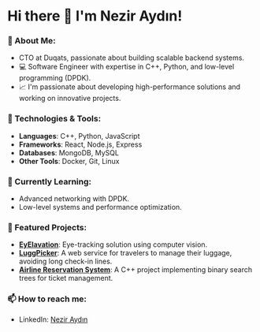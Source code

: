 # Hi there 👋 I'm Nezir Aydın!

### 🚀 About Me:
- CTO at Duqats, passionate about building scalable backend systems.
- 💻 Software Engineer with expertise in C++, Python, and low-level programming (DPDK).
- 📈 I'm passionate about developing high-performance solutions and working on innovative projects.

### 🔧 Technologies & Tools:
- **Languages**: C++, Python, JavaScript
- **Frameworks**: React, Node.js, Express
- **Databases**: MongoDB, MySQL
- **Other Tools**: Docker, Git, Linux

### 🌱 Currently Learning:
- Advanced networking with DPDK.
- Low-level systems and performance optimization.

### 🌟 Featured Projects:

- **[EyElavation](https://github.com/nazero3/EyElavation)**: Eye-tracking solution using computer vision.
- **[LuggPicker](https://github.com/nazero3/LuggPicker)**: A web service for travelers to manage their luggage, avoiding long check-in lines.
- **[Airline Reservation System](https://github.com/nazero3/Airline-reservation-system)**: A C++ project implementing binary search trees for ticket management.


### 📫 How to reach me:
- LinkedIn: [Nezir Aydın](https://www.linkedin.com/in/nezir-ayd%C4%B1n-363364b5/)
